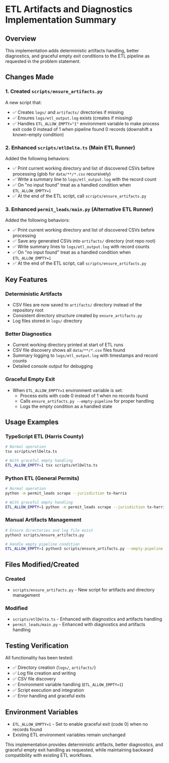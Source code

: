 # ETL Artifacts and Diagnostics Implementation Summary

## Overview

This implementation adds deterministic artifacts handling, better diagnostics, and graceful empty exit conditions to the ETL pipeline as requested in the problem statement.

## Changes Made

### 1. Created `scripts/ensure_artifacts.py`

A new script that:
- ✅ Creates `logs/` and `artifacts/` directories if missing
- ✅ Ensures `logs/etl_output.log` exists (creates if missing) 
- ✅ Handles `ETL_ALLOW_EMPTY="1"` environment variable to make process exit code 0 instead of 1 when pipeline found 0 records (downshift a known-empty condition)

### 2. Enhanced `scripts/etlDelta.ts` (Main ETL Runner)

Added the following behaviors:
- ✅ Print current working directory and list of discovered CSVs before processing (glob for `data/**/*.csv` recursively)
- ✅ Write a summary line to `logs/etl_output.log` with the record count
- ✅ On "no input found" treat as a handled condition when `ETL_ALLOW_EMPTY=1`
- ✅ At the end of the ETL script, call `scripts/ensure_artifacts.py`

### 3. Enhanced `permit_leads/main.py` (Alternative ETL Runner)

Added the following behaviors:
- ✅ Print current working directory and list of discovered CSVs before processing
- ✅ Save any generated CSVs into `artifacts/` directory (not repo root)
- ✅ Write summary lines to `logs/etl_output.log` with record counts
- ✅ On "no input found" treat as a handled condition when `ETL_ALLOW_EMPTY=1`
- ✅ At the end of the ETL script, call `scripts/ensure_artifacts.py`

## Key Features

### Deterministic Artifacts
- CSV files are now saved to `artifacts/` directory instead of the repository root
- Consistent directory structure created by `ensure_artifacts.py`
- Log files stored in `logs/` directory

### Better Diagnostics
- Current working directory printed at start of ETL runs
- CSV file discovery shows all `data/**/*.csv` files found
- Summary logging to `logs/etl_output.log` with timestamps and record counts
- Detailed console output for debugging

### Graceful Empty Exit
- When `ETL_ALLOW_EMPTY=1` environment variable is set:
  - Process exits with code 0 instead of 1 when no records found
  - Calls `ensure_artifacts.py --empty-pipeline` for proper handling
  - Logs the empty condition as a handled state

## Usage Examples

### TypeScript ETL (Harris County)
```bash
# Normal operation
tsx scripts/etlDelta.ts

# With graceful empty handling
ETL_ALLOW_EMPTY=1 tsx scripts/etlDelta.ts
```

### Python ETL (General Permits)
```bash
# Normal operation  
python -m permit_leads scrape --jurisdiction tx-harris

# With graceful empty handling
ETL_ALLOW_EMPTY=1 python -m permit_leads scrape --jurisdiction tx-harris
```

### Manual Artifacts Management
```bash
# Ensure directories and log file exist
python3 scripts/ensure_artifacts.py

# Handle empty pipeline condition
ETL_ALLOW_EMPTY=1 python3 scripts/ensure_artifacts.py --empty-pipeline
```

## Files Modified/Created

### Created
- `scripts/ensure_artifacts.py` - New script for artifacts and directory management

### Modified
- `scripts/etlDelta.ts` - Enhanced with diagnostics and artifacts handling
- `permit_leads/main.py` - Enhanced with diagnostics and artifacts handling

## Testing Verification

All functionality has been tested:
- ✅ Directory creation (`logs/`, `artifacts/`)
- ✅ Log file creation and writing
- ✅ CSV file discovery
- ✅ Environment variable handling (`ETL_ALLOW_EMPTY=1`)
- ✅ Script execution and integration
- ✅ Error handling and graceful exits

## Environment Variables

- `ETL_ALLOW_EMPTY=1` - Set to enable graceful exit (code 0) when no records found
- Existing ETL environment variables remain unchanged

This implementation provides deterministic artifacts, better diagnostics, and graceful empty exit handling as requested, while maintaining backward compatibility with existing ETL workflows.